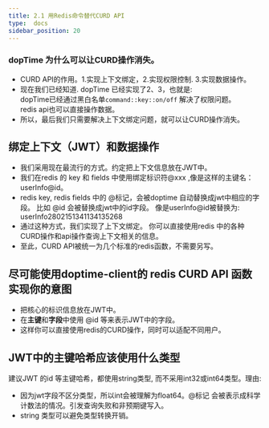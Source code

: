 ```yaml
---
title: 2.1 用Redis命令替代CURD API
type:  docs
sidebar_position: 20
---
```

### dopTime 为什么可以让CURD操作消失。
- CURD API的作用。1.实现上下文绑定，2.实现权限控制. 3.实现数据操作。
- 现在我们已经知道. dopTime 已经实现了2、3，也就是:  
dopTime已经通过黑白名单`command::key::on/off` 解决了权限问题。  
redis api也可以直接操作数据。  
- 所以，最后我们只需要解决上下文绑定问题，就可以让CURD操作消失。
## 绑定上下文（JWT）和数据操作
- 我们采用现在最流行的方式。约定把上下文信息放在JWT中。
- 我们在redis 的 key 和 fields 中使用绑定标识符@xxx ,像是这样的主键名：userInfo@id。
- redis key, redis fields 中的 @标记，会被doptime 自动替换成jwt中相应的字段。 比如 @id 会被替换成jwt中的id字段。  像是userInfo@id被替换为: userInfo2802151341134135268
- 通过这种方式，我们实现了上下文绑定。 你可以直接使用redis 中的各种CURD操作和api操作查询上下文相关的信息。
- 至此，CURD API被统一为几个标准的redis函数，不需要另写。  

## 尽可能使用doptime-client的 redis CURD API 函数 实现你的意图
- 把核心的标识信息放在JWT中。
- 在**主键**和**字段**中使用 @id 等来表示JWT中的字段。
- 这样你可以直接使用redis的CURD操作，同时可以适配不同用户。
 
## JWT中的主键哈希应该使用什么类型
 建议JWT 的id 等主键哈希，都使用string类型, 而不采用int32或int64类型。理由:
- 因为jwt字段不区分类型，所以int会被理解为float64。@标记 会被表示成科学计数法的情况。引发查询失败和非预期键写入。
- string 类型可以避免类型转换开销。

